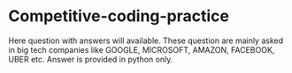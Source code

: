 # Competitive-coding-practice
Here question with answers will available. These question are mainly asked in big tech companies like GOOGLE, MICROSOFT, AMAZON, FACEBOOK, UBER etc. Answer is provided in python only.
